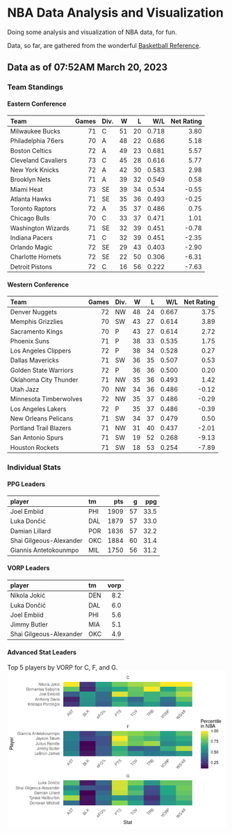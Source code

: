 # NBA Data Analysis and Visualization

Doing some analysis and visualization of NBA data, for fun.

Data, so far, are gathered from the wonderful [Basketball
Reference](https://www.basketball-reference.com/).

## Data as of 07:52AM March 20, 2023

### Team Standings

#### Eastern Conference

| Team                | Games | Div. |   W |   L |   W/L | Net Rating |
|:--------------------|------:|:-----|----:|----:|------:|-----------:|
| Milwaukee Bucks     |    71 | C    |  51 |  20 | 0.718 |       3.80 |
| Philadelphia 76ers  |    70 | A    |  48 |  22 | 0.686 |       5.18 |
| Boston Celtics      |    72 | A    |  49 |  23 | 0.681 |       5.57 |
| Cleveland Cavaliers |    73 | C    |  45 |  28 | 0.616 |       5.77 |
| New York Knicks     |    72 | A    |  42 |  30 | 0.583 |       2.98 |
| Brooklyn Nets       |    71 | A    |  39 |  32 | 0.549 |       0.58 |
| Miami Heat          |    73 | SE   |  39 |  34 | 0.534 |      -0.55 |
| Atlanta Hawks       |    71 | SE   |  35 |  36 | 0.493 |      -0.25 |
| Toronto Raptors     |    72 | A    |  35 |  37 | 0.486 |       0.75 |
| Chicago Bulls       |    70 | C    |  33 |  37 | 0.471 |       1.01 |
| Washington Wizards  |    71 | SE   |  32 |  39 | 0.451 |      -0.78 |
| Indiana Pacers      |    71 | C    |  32 |  39 | 0.451 |      -2.35 |
| Orlando Magic       |    72 | SE   |  29 |  43 | 0.403 |      -2.90 |
| Charlotte Hornets   |    72 | SE   |  22 |  50 | 0.306 |      -6.31 |
| Detroit Pistons     |    72 | C    |  16 |  56 | 0.222 |      -7.63 |

#### Western Conference

| Team                   | Games | Div. |   W |   L |   W/L | Net Rating |
|:-----------------------|------:|:-----|----:|----:|------:|-----------:|
| Denver Nuggets         |    72 | NW   |  48 |  24 | 0.667 |       3.75 |
| Memphis Grizzlies      |    70 | SW   |  43 |  27 | 0.614 |       3.89 |
| Sacramento Kings       |    70 | P    |  43 |  27 | 0.614 |       2.72 |
| Phoenix Suns           |    71 | P    |  38 |  33 | 0.535 |       1.75 |
| Los Angeles Clippers   |    72 | P    |  38 |  34 | 0.528 |       0.27 |
| Dallas Mavericks       |    71 | SW   |  36 |  35 | 0.507 |       0.53 |
| Golden State Warriors  |    72 | P    |  36 |  36 | 0.500 |       0.20 |
| Oklahoma City Thunder  |    71 | NW   |  35 |  36 | 0.493 |       1.42 |
| Utah Jazz              |    70 | NW   |  34 |  36 | 0.486 |      -0.12 |
| Minnesota Timberwolves |    72 | NW   |  35 |  37 | 0.486 |      -0.29 |
| Los Angeles Lakers     |    72 | P    |  35 |  37 | 0.486 |      -0.39 |
| New Orleans Pelicans   |    71 | SW   |  34 |  37 | 0.479 |       0.50 |
| Portland Trail Blazers |    71 | NW   |  31 |  40 | 0.437 |      -2.01 |
| San Antonio Spurs      |    71 | SW   |  19 |  52 | 0.268 |      -9.13 |
| Houston Rockets        |    71 | SW   |  18 |  53 | 0.254 |      -7.89 |

### Individual Stats

#### PPG Leaders

| player                  | tm  |  pts |   g |  ppg |
|:------------------------|:----|-----:|----:|-----:|
| Joel Embiid             | PHI | 1909 |  57 | 33.5 |
| Luka Dončić             | DAL | 1879 |  57 | 33.0 |
| Damian Lillard          | POR | 1836 |  57 | 32.2 |
| Shai Gilgeous-Alexander | OKC | 1884 |  60 | 31.4 |
| Giannis Antetokounmpo   | MIL | 1750 |  56 | 31.2 |

#### VORP Leaders

| player                  | tm  | vorp |
|:------------------------|:----|-----:|
| Nikola Jokić            | DEN |  8.2 |
| Luka Dončić             | DAL |  6.0 |
| Joel Embiid             | PHI |  5.6 |
| Jimmy Butler            | MIA |  5.1 |
| Shai Gilgeous-Alexander | OKC |  4.9 |

#### Advanced Stat Leaders

Top 5 players by VORP for C, F, and G.
![](README_files/figure-gfm/README-unnamed-chunk-7-1.png)<!-- -->
